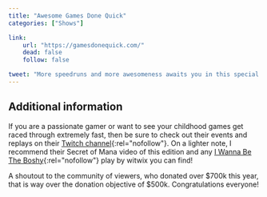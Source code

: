 ```yaml
---
title: "Awesome Games Done Quick"
categories: ["Shows"]

link:
    url: "https://gamesdonequick.com/"
    dead: false
    follow: false

tweet: "More speedruns and more awesomeness awaits you in this special charity event!"
---
```


## Additional information

If you are a passionate gamer or want to see your childhood games get raced through extremely fast, then be sure to
check out their events and replays on their [Twitch channel](https://www.twitch.tv/gamesdonequick){:rel="nofollow"}. On
a lighter note, I recommend their Secret of Mana video of this edition and any [I Wanna Be The Boshy](https://www.grynsoft.com/index){:rel="nofollow"}
play by witwix you can find!

A shoutout to the community of viewers, who donated over $700k this year, that is way over the donation objective of
$500k. Congratulations everyone!